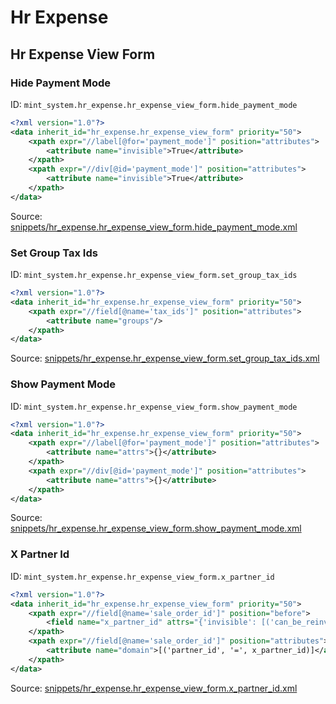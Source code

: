 # Hr Expense
## Hr Expense View Form  
### Hide Payment Mode  
ID: `mint_system.hr_expense.hr_expense_view_form.hide_payment_mode`  
```xml
<?xml version="1.0"?>
<data inherit_id="hr_expense.hr_expense_view_form" priority="50">
    <xpath expr="//label[@for='payment_mode']" position="attributes">
        <attribute name="invisible">True</attribute>
    </xpath>
    <xpath expr="//div[@id='payment_mode']" position="attributes">
        <attribute name="invisible">True</attribute>
    </xpath>
</data>

```
Source: [snippets/hr_expense.hr_expense_view_form.hide_payment_mode.xml](https://github.com/Mint-System/Odoo-Build/tree/16.0/snippets/hr_expense.hr_expense_view_form.hide_payment_mode.xml)

### Set Group Tax Ids  
ID: `mint_system.hr_expense.hr_expense_view_form.set_group_tax_ids`  
```xml
<?xml version="1.0"?>
<data inherit_id="hr_expense.hr_expense_view_form" priority="50">
    <xpath expr="//field[@name='tax_ids']" position="attributes">
        <attribute name="groups"/>
    </xpath>
</data>

```
Source: [snippets/hr_expense.hr_expense_view_form.set_group_tax_ids.xml](https://github.com/Mint-System/Odoo-Build/tree/16.0/snippets/hr_expense.hr_expense_view_form.set_group_tax_ids.xml)

### Show Payment Mode  
ID: `mint_system.hr_expense.hr_expense_view_form.show_payment_mode`  
```xml
<?xml version="1.0"?>
<data inherit_id="hr_expense.hr_expense_view_form" priority="50">
    <xpath expr="//label[@for='payment_mode']" position="attributes">
        <attribute name="attrs">{}</attribute>
    </xpath>
    <xpath expr="//div[@id='payment_mode']" position="attributes">
        <attribute name="attrs">{}</attribute>
    </xpath>
</data>

```
Source: [snippets/hr_expense.hr_expense_view_form.show_payment_mode.xml](https://github.com/Mint-System/Odoo-Build/tree/16.0/snippets/hr_expense.hr_expense_view_form.show_payment_mode.xml)

### X Partner Id  
ID: `mint_system.hr_expense.hr_expense_view_form.x_partner_id`  
```xml
<?xml version="1.0"?>
<data inherit_id="hr_expense.hr_expense_view_form" priority="50">
    <xpath expr="//field[@name='sale_order_id']" position="before">
        <field name="x_partner_id" attrs="{'invisible': [('can_be_reinvoiced', '=', False)], 'readonly': [('sheet_is_editable', '=', False)]}" options="{'no_open': True, 'no_create': True, 'no_edit': True}" domain="[('is_company', '=', True)]"/>
    </xpath>
    <xpath expr="//field[@name='sale_order_id']" position="attributes">
        <attribute name="domain">[('partner_id', '=', x_partner_id)]</attribute>
    </xpath>
</data>

```
Source: [snippets/hr_expense.hr_expense_view_form.x_partner_id.xml](https://github.com/Mint-System/Odoo-Build/tree/16.0/snippets/hr_expense.hr_expense_view_form.x_partner_id.xml)

